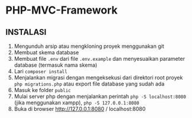 # PHP-MVC-Framework

## INSTALASI

1. Mengunduh arsip atau mengkloning proyek menggunakan git
2. Membuat skema database
3. Membuat file `.env` dari file `.env.example` dan menyesuaikan parameter database (termasuk nama skema)
4. Lari `composer install`
5. Menjalankan migrasi dengan mengeksekusi dari direktori root proyek `php migrations.php` atau export file database yang sudah ada
6. Masuk ke folder `public`
7. Mulai server php dengan menjalankan perintah `php -S localhost:8080` (jika menggunakan xampp), `php -S 127.0.0.1:8080`
8. Buka di browser http://127.0.0.1:8080 / localhost:8080
